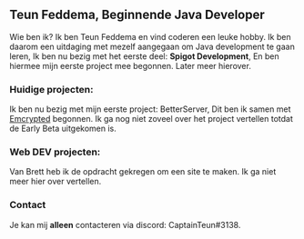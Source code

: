 ## Teun Feddema, Beginnende Java Developer

Wie ben ik?
Ik ben Teun Feddema en vind coderen een leuke hobby. Ik ben daarom een uitdaging met mezelf aangegaan om Java development te gaan leren, Ik ben nu bezig met het eerste deel: **Spigot Development**, En ben hiermee mijn eerste project mee begonnen. Later meer hierover.

### Huidige projecten:

Ik ben nu bezig met mijn eerste project: BetterServer, Dit ben ik samen met [Emcrypted](https://github.com/Emcrypted-Dev) begonnen. Ik ga nog niet zoveel over het project vertellen totdat de Early Beta uitgekomen is.

### Web DEV projecten:
Van Brett heb ik de opdracht gekregen om een site te maken. Ik ga niet meer hier over vertellen. 


### Contact

Je kan mij **alleen** contacteren via discord: CaptainTeun#3138.
